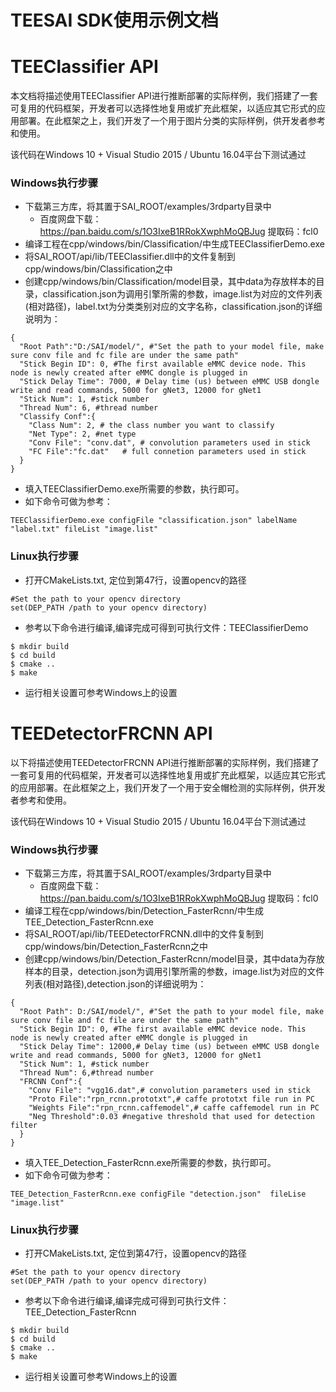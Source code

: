 # TEESAI SDK使用示例文档

# TEEClassifier API
本文档将描述使用TEEClassifier API进行推断部署的实际样例，我们搭建了一套可复用的代码框架，开发者可以选择性地复用或扩充此框架，以适应其它形式的应用部署。在此框架之上，我们开发了一个用于图片分类的实际样例，供开发者参考和使用。

该代码在Windows 10 + Visual Studio 2015 / Ubuntu 16.04平台下测试通过

### Windows执行步骤
* 下载第三方库，将其置于SAI_ROOT/examples/3rdparty目录中
  * 百度网盘下载：https://pan.baidu.com/s/1O3IxeB1RRokXwphMoQBJug 提取码：fcl0 
* 编译工程在cpp/windows/bin/Classification/中生成TEEClassifierDemo.exe
* 将SAI_ROOT/api/lib/TEEClassifier.dll中的文件复制到cpp/windows/bin/Classification之中
* 创建cpp/windows/bin/Classification/model目录，其中data为存放样本的目录，classification.json为调用引擎所需的参数，image.list为对应的文件列表(相对路径)，label.txt为分类类别对应的文字名称，classification.json的详细说明为：

```
{
  "Root Path":"D:/SAI/model/", #"Set the path to your model file, make sure conv file and fc file are under the same path"
  "Stick Begin ID": 0, #The first available eMMC device node. This node is newly created after eMMC dongle is plugged in
  "Stick Delay Time": 7000, # Delay time (us) between eMMC USB dongle write and read commands, 5000 for gNet3, 12000 for gNet1
  "Stick Num": 1, #stick number
  "Thread Num": 6, #thread number
  "Classify Conf":{  
    "Class Num": 2, # the class number you want to classify
    "Net Type": 2, #net type 
    "Conv File": "conv.dat", # convolution parameters used in stick
    "FC File":"fc.dat"   # full connetion parameters used in stick
  }
}
```

* 填入TEEClassifierDemo.exe所需要的参数，执行即可。
* 如下命令可做为参考：

```
TEEClassifierDemo.exe configFile "classification.json" labelName "label.txt" fileList "image.list"

```

### Linux执行步骤

* 打开CMakeLists.txt, 定位到第47行，设置opencv的路径

```
#Set the path to your opencv directory
set(DEP_PATH /path to your opencv directory)
```

* 参考以下命令进行编译,编译完成可得到可执行文件：TEEClassifierDemo

```
$ mkdir build
$ cd build
$ cmake ..
$ make
```

* 运行相关设置可参考Windows上的设置

# TEEDetectorFRCNN API
以下将描述使用TEEDetectorFRCNN API进行推断部署的实际样例，我们搭建了一套可复用的代码框架，开发者可以选择性地复用或扩充此框架，以适应其它形式的应用部署。在此框架之上，我们开发了一个用于安全帽检测的实际样例，供开发者参考和使用。

该代码在Windows 10 + Visual Studio 2015 / Ubuntu 16.04平台下测试通过

### Windows执行步骤
* 下载第三方库，将其置于SAI_ROOT/examples/3rdparty目录中
  * 百度网盘下载：https://pan.baidu.com/s/1O3IxeB1RRokXwphMoQBJug 提取码：fcl0 
* 编译工程在cpp/windows/bin/Detection_FasterRcnn/中生成TEE_Detection_FasterRcnn.exe
* 将SAI_ROOT/api/lib/TEEDetectorFRCNN.dll中的文件复制到cpp/windows/bin/Detection_FasterRcnn之中
* 创建cpp/windows/bin/Detection_FasterRcnn/model目录，其中data为存放样本的目录，detection.json为调用引擎所需的参数，image.list为对应的文件列表(相对路径),detection.json的详细说明为：

```
{
  "Root Path": D:/SAI/model/", #"Set the path to your model file, make sure conv file and fc file are under the same path"
  "Stick Begin ID": 0, #The first available eMMC device node. This node is newly created after eMMC dongle is plugged in
  "Stick Delay Time": 12000,# Delay time (us) between eMMC USB dongle write and read commands, 5000 for gNet3, 12000 for gNet1
  "Stick Num": 1, #stick number
  "Thread Num": 6,#thread number
  "FRCNN Conf":{  
    "Conv File": "vgg16.dat",# convolution parameters used in stick
    "Proto File":"rpn_rcnn.prototxt",# caffe prototxt file run in PC 
    "Weights File":"rpn_rcnn.caffemodel",# caffe caffemodel run in PC
	"Neg Threshold":0.03 #negative threshold that used for detection filter
  }
}
```

* 填入TEE_Detection_FasterRcnn.exe所需要的参数，执行即可。
* 如下命令可做为参考：

```
TEE_Detection_FasterRcnn.exe configFile "detection.json"  fileLise "image.list"

```

### Linux执行步骤

* 打开CMakeLists.txt, 定位到第47行，设置opencv的路径

```
#Set the path to your opencv directory
set(DEP_PATH /path to your opencv directory)
```

* 参考以下命令进行编译,编译完成可得到可执行文件：TEE_Detection_FasterRcnn

```
$ mkdir build
$ cd build
$ cmake ..
$ make
```

* 运行相关设置可参考Windows上的设置




